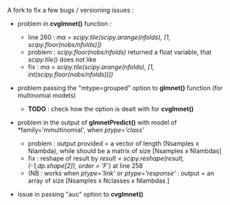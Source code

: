 
A fork to fix a few bugs / versioning issues : 

* problem in **cvglmnet()** function : 
  * line 260 : *ma = scipy.tile(scipy.arange(nfolds), [1, scipy.floor(nobs/nfolds)])*
  * problem : *scipy.floor(nobs/nfolds)* returned a float variable, that *scipy.tile()* does not like
  * fix : *ma = scipy.tile(scipy.arange(nfolds), [1, int(scipy.floor(nobs/nfolds))])*

* problem passing the "mtype=grouped" option to **glmnet()** function (for multinomial models) 
  * **TODO** : check how the option is dealt with for **cvglmnet()**
 
 * problem in the output of **glmnetPredict()** with model of *family='mmultinomial', when *ptype='class'*
   * problem : output provided = a vector of length (Nsamples x Nlambda), while should be a matrix of size \[Nsamples x Nlambdas\]
   * fix : reshape of result by *result = scipy.reshape(result, (-1,dp.shape[2]), order = 'F')* at line 258
   * (NB : works when *ptype='link'* or *ptype='response'*  : output = an array of size \[Nsamples x Nclasses x Nlambdas \]


 * issue in passing "auc" option to **cvglmnet()**
 
